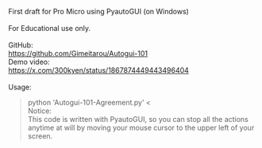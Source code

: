 First draft for Pro Micro using PyautoGUI (on Windows)<br>
<br>
For Educational use only.<br>
<br>
GitHub:<br>
<https://github.com/Gimeitarou/Autogui-101>
<br>
Demo video:<br>
<https://x.com/300kyen/status/1867874449443496404>
<br>
<br>
Usage:<br>
>python 'Autogui-101-Agreement.py'
<<br>
Notice:<br>
This code is written with PyautoGUI, so you can stop all the actions anytime at will by moving your mouse cursor to the upper left of your screen.
